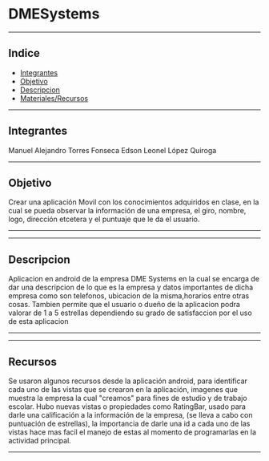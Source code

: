 # DMESystems
***
## Indice
+ [Integrantes](#integrantes)
+ [Objetivo](#Objetivo)
+ [Descripcion](#descripcion)
+ [Materiales/Recursos](#Recursos)

***
## Integrantes
Manuel Alejandro Torres Fonseca 
Edson Leonel López Quiroga

***
## Objetivo
Crear una aplicación Movil con los conocimientos adquiridos en clase, en la cual se pueda observar la información de una empresa, el giro, nombre, logo, dirección etcetera y el puntuaje que le da el usuario.
***

***
## Descripcion
Aplicacion en android de la empresa DME Systems en la cual se encarga de dar una descripcion de lo que es la empresa y datos importantes de dicha empresa como son telefonos, ubicacion de la misma,horarios entre otras cosas. Tambien permite que el usuario o dueño de la aplicacion podra valorar de 1 a 5 estrellas dependiendo su grado de satisfaccion por el uso de esta aplicacion
***

***
## Recursos
Se usaron algunos recursos desde la aplicación android, para identificar cada uno de las vistas que se crearon en la aplicación, imagenes que muestra la empresa la cual "creamos" para fines de estudio y de trabajo escolar. Hubo nuevas vistas o propiedades como RatingBar, usado para darle una calificación a la información de la empresa, (se lleva a cabo con puntuación de estrellas), la importancia de darle una id a cada uno de las vistas hace mas facil el manejo de estas al momento de programarlas en la actividad principal.
***



